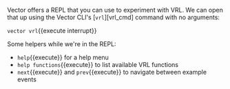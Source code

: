 Vector offers a REPL that you can use to experiment with VRL. We can open that
up using the Vector CLI's [`vrl`][vrl_cmd] command with no arguments:

`vector vrl`{{execute interrupt}}

Some helpers while we're in the REPL:

* `help`{{execute}} for a help menu
* `help functions`{{execute}} to list available VRL functions
* `next`{{execute}} and `prev`{{execute}} to navigate between example events
